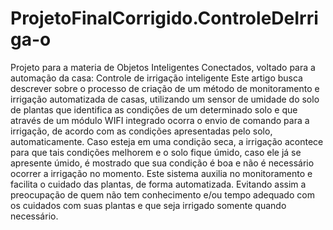 # ProjetoFinalCorrigido.ControleDeIrriga-o
Projeto para a materia de Objetos Inteligentes Conectados, voltado para a automação da casa: Controle de irrigação inteligente Este artigo busca descrever sobre o processo de criação de um método de monitoramento e irrigação automatizada de casas, utilizando um sensor de umidade do solo de plantas que identifica as condições de um determinado solo e que através de um módulo WIFI integrado ocorra o envio de comando para a irrigação, de acordo com as condições apresentadas pelo solo, automaticamente. Caso esteja em uma condição seca, a irrigação acontece para que tais condições melhorem e o solo fique úmido, caso ele já se apresente úmido, é mostrado que sua condição é boa e não é necessário ocorrer a irrigação no momento. Este sistema auxilia no monitoramento e facilita o cuidado das plantas, de forma automatizada. Evitando assim a preocupação de quem não tem conhecimento e/ou tempo adequado com os cuidados com suas plantas e que seja irrigado somente quando necessário.
